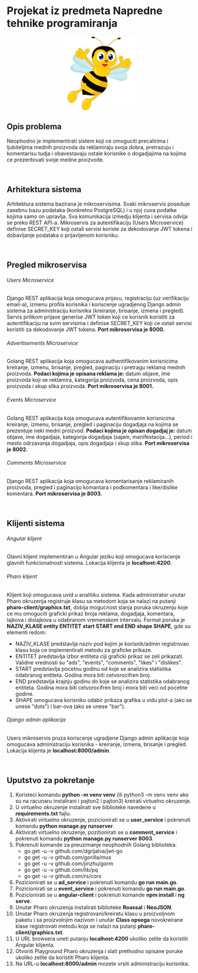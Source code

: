 <h1>Projekat iz predmeta Napredne tehnike programiranja</h1>

<div align="center">
  <img src="https://github.com/draganagrbic998/ntp/blob/main/pcelica.jpg" alt="drawing" width="200" height="200"/>
</div>

<h2>Opis problema</h2>
Neophodno je implementirati sistem koji ce omoguciti precalirima i ljubiteljima mednih proizvoda da reklamiraju svoja dobra, pretrazuju i komentarisu tudja i obavestavaju ostale korisnike o dogadjajima na kojima ce prezentovati svoje medne proizvode.

<br><h2>Arhitektura sistema</h2>
Arhitektura sistema bazirana je mikroservisima. Svaki mikroservis poseduje zasebnu bazu podataka (konkretno PostgreSQL) i u njoj cuva podatke kojima samo on upravlja. Sva komunikacija izmedju klijenta i servisa odvija se preko REST API-a. Mikroservis za autentifikaciju (Users Microservice) definise SECRET_KEY koji ostali servisi koriste za dekodovanje JWT tokena i dobavljanje podataka o prijavljenom korisniku.

<br><h2>Pregled mikroservisa</h2>
<h6>Users Microservice</h6>
Django REST aplikacija koja omogucava prijavu, registraciju (uz verifikaciju email-a), izmenu profila korisnika i koriscenje ugradjenog Django admin sistema za administraciju korisnika (kreiranje, brisanje, izmena i pregled). Servis prilikom prijave generise JWT token koji ce korisnik koristiti za autentifikaciju na svim servisima i definise SECRET_KEY koji ce ostali servisi koristiti za dekodovanje JWT tokena. <b>Port mikroservisa je 8000.</b> 
<h6>Advertisements Microservice</h6>
Golang REST aplikacija koja omogucava authentifikovanim korisnicima kreiranje, izmenu, brisanje, pregled, paginaciju i pretragu reklama mednih proizvoda. <b>Podaci kojima je opisana reklama je: </b>datum objave, ime proizvoda koji se reklamira, kategorija proizvoda, cena proizvoda, opis proizvoda i skup slika proizvoda. <b>Port mikroservisa je 8001.</b>
<h6>Events Microservice</h6>
Golang REST aplikacija koja omogucava autentifikovanim korisnicima kreiranje, izmenu, brisanje, pregled i paginaciju dogadjaja na kojima se prezentuje neki medni proizvod. <b>Podaci kojima je opisan dogadjaj je: </b>datum objave, ime dogadjaja, kategorija dogadjaja (sajam, manifestacija...), period i mesto odrzavanja dogadjaja, opis dogadjaja i skup slika. <b>Port mikroservisa je 8002.</b>
<h6>Comments Microservice</h6>
Django REST aplikacija koja omogucava komentarisanje reklamiranih proizvoda, pregled i paginaciju komantara i podkomentara i like/dislike komentara. <b>Port mikroservisa je 8003.</b>

<br><h2>Klijenti sistema</h2>
<h6>Angular klijent</h6>
Glavni klijent implementiran u Angular jeziku koji omogucava koriscenje glavnih funkcionalnosti sistema. Lokacija klijenta je <b>localhost:4200</b>.
<h6>Pharo klijent</h6>
Klijent koji omogucava uvid u analitiku sistema. Kada administrator unutar Pharo okruzenja registruje klasu sa metodom koja se nalazi na putanji <b>pharo-client/graphics.txt</b>, dobija mogucnost slanja poruka okruzenju koje ce mu omoguciti graficki prikaz broja reklama, dogadjaja, komentara, lajkova i dislajkova u odabranom vremenskom intervalu. Format poruka je <b>NAZIV_KLASE entity ENTITET start START end END shape SHAPE</b>, gde su elementi redom:
<ul>
  <li>
    NAZIV_KLASE predstavlja naziv pod kojim je korisnik/admin registrovao klasu koja ce implementirati metodu za graficke prikaze.
  </li>
  <li>
    ENTITET predstavlja izbor entiteta ciji graficki prikaz se zeli prikazati. Validne vrednosti su "ads", "events", "comments", "likes" i "dislikes".
  </li>
  <li>
    START predstavlja pocetnu godinu od koje se analizira statistika odabranog entiteta. Godina mora biti cetvorocifren broj.
  </li>
  <li>
    END predstavlja krajnju godinu do koje se analizira statistika odabranog entiteta. Godina mora biti cetvorocifren broj i mora biti veci od pocetne godine.
  </li>
  <li>
    SHAPE omogucava korisniku odabir prikaza grafika u vidu plot-a (ako se unese "dots") i bar-ova (ako se unese "bar").
  </li>
</ul>
<h6>Django admin aplikacija</h6>
Users mikroservis pruza koriscenje ugradjene Django admin aplikacije koja omogucava administraciju korisnika - kreiranje, izmena, brisanje i pregled. Lokacija klijenta je <b>localhost:8000/admin</b>.

<br><h2>Uputstvo za pokretanje</h2>
<ol>
  <li>
    Koristeci komandu <b>python -m venv venv</b> (ili python3 -m venv venv ako su na racunaru instalirani i pajton2 i pajton3) kreirati virtuelno okruzenje.
  </li>
  <li>
    U virtuelno okruzenje instalirati sve biblioteke navedene u <b>requirements.txt</b> fajlu.
  </li>
  <li>
    Aktivirati virtuelno okruzenje, pozicionirati se u <b>user_service</b> i pokrenuti komandu <b>python manage.py runserver</b>.
  </li>
  <li>
    Aktivirati virtuelno okruzenje, pozitionirati se u <b>comment_service</b> i pokrenuti komandu <b>python manage.py runserver 8003</b>.
  </li>
  <li>
    Pokrenuti komande za preuzimanje neophodnih Golang biblioteka:
    <ul>
      <li>go get -u -v github.com/dgrijalva/jwt-go</li>
      <li>go get -u -v github.com/gorilla/mux</li>
      <li>go get -u -v github.com/jinzhu/gorm</li>
      <li>go get -u -v github.com/lib/pq</li>
      <li>go get -u -v github.com/rs/cors</li>
    </ul>
  </li>
  <li>
    Pozicionirati se u <b>ad_service</b> i pokrenuti komandu <b>go run main.go</b>.
  </li>
  <li>
    Pozicionirati se u <b>event_service</b> i pokrenuti komandu <b>go run main.go</b>.
  </li>
  <li>
    Pozicionirati se u <b>angular-client</b> i pokrenuti komande <b>npm install</b> i <b>ng serve</b>.
  </li>
  <li>
    Unutar Pharo okruzenja instalirati biblioteke <b>Roassal</b> i <b>NeoJSON</b>. 
  </li>
  <li>
    Unutar Pharo okruzenja registrovani/kreiratu klasu u proizvoljnom paketu i sa proizvolnjim nazivom i unutar <b>Class opsega</b> novokreirane klase registrovati metodu koja se nalazi na putanji <b>pharo-client/graphics.txt</b>.
  </li>
  <li>
    U URL browsera uneti putanju <b>localhost:4200</b> ukoliko zelite da koristiti Angular klijenta.
  </li>
  <li>
    Otvoriti Playground Pharo okruzenja i slati prethodno opisane poruke ukoliko zelite da koristiti Pharo klijenta.
  </li>
  <li>
    Na URL-u <b>localhost:8000/admin</b> mozete vrsiti administraciju korisnika.
  </li>
</ol>
